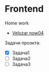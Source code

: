 # Frontend

Home work

 - [Velozar now04](https://github.com/MiskamL/FrontendPRO/Lesson1_Grids/Project_Velozar/index.html)

Задачи проэкта:

 - [x] Задача1
 - [ ] Задача2
 - [ ] Задача3